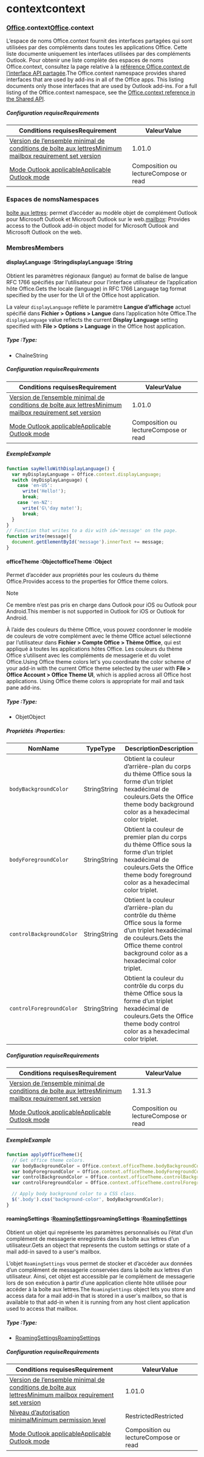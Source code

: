 
# <a name="context"></a><span data-ttu-id="6c5b8-101">context</span><span class="sxs-lookup"><span data-stu-id="6c5b8-101">context</span></span>

### <a name="officeofficemdcontext"></a><span data-ttu-id="6c5b8-102">[Office](Office.md).context</span><span class="sxs-lookup"><span data-stu-id="6c5b8-102">[Office](Office.md).context</span></span>

<span data-ttu-id="6c5b8-p101">L’espace de noms Office.context fournit des interfaces partagées qui sont utilisées par des compléments dans toutes les applications Office. Cette liste documente uniquement les interfaces utilisées par des compléments Outlook. Pour obtenir une liste complète des espaces de noms Office.context, consultez la page relative à la [référence Office.context de l’interface API partagée](/javascript/api/office/office.context).</span><span class="sxs-lookup"><span data-stu-id="6c5b8-p101">The Office.context namespace provides shared interfaces that are used by add-ins in all of the Office apps. This listing documents only those interfaces that are used by Outlook add-ins. For a full listing of the Office.context namespace, see the [Office.context reference in the Shared API](/javascript/api/office/office.context).</span></span>

##### <a name="requirements"></a><span data-ttu-id="6c5b8-105">Configuration requise</span><span class="sxs-lookup"><span data-stu-id="6c5b8-105">Requirements</span></span>

|<span data-ttu-id="6c5b8-106">Conditions requises</span><span class="sxs-lookup"><span data-stu-id="6c5b8-106">Requirement</span></span>| <span data-ttu-id="6c5b8-107">Valeur</span><span class="sxs-lookup"><span data-stu-id="6c5b8-107">Value</span></span>|
|---|---|
|[<span data-ttu-id="6c5b8-108">Version de l’ensemble minimal de conditions de boîte aux lettres</span><span class="sxs-lookup"><span data-stu-id="6c5b8-108">Minimum mailbox requirement set version</span></span>](/javascript/office/requirement-sets/outlook-api-requirement-sets)| <span data-ttu-id="6c5b8-109">1.0</span><span class="sxs-lookup"><span data-stu-id="6c5b8-109">1.0</span></span>|
|[<span data-ttu-id="6c5b8-110">Mode Outlook applicable</span><span class="sxs-lookup"><span data-stu-id="6c5b8-110">Applicable Outlook mode</span></span>](https://docs.microsoft.com/outlook/add-ins/#extension-points)| <span data-ttu-id="6c5b8-111">Composition ou lecture</span><span class="sxs-lookup"><span data-stu-id="6c5b8-111">Compose or read</span></span>|

### <a name="namespaces"></a><span data-ttu-id="6c5b8-112">Espaces de noms</span><span class="sxs-lookup"><span data-stu-id="6c5b8-112">Namespaces</span></span>

<span data-ttu-id="6c5b8-113">[boîte aux lettres](office.context.mailbox.md): permet d’accéder au modèle objet de complément Outlook pour Microsoft Outlook et Microsoft Outlook sur le web.</span><span class="sxs-lookup"><span data-stu-id="6c5b8-113">[mailbox](office.context.mailbox.md): Provides access to the Outlook add-in object model for Microsoft Outlook and Microsoft Outlook on the web.</span></span>

### <a name="members"></a><span data-ttu-id="6c5b8-114">Membres</span><span class="sxs-lookup"><span data-stu-id="6c5b8-114">Members</span></span>

####  <a name="displaylanguage-string"></a><span data-ttu-id="6c5b8-115">displayLanguage :String</span><span class="sxs-lookup"><span data-stu-id="6c5b8-115">displayLanguage :String</span></span>

<span data-ttu-id="6c5b8-116">Obtient les paramètres régionaux (langue) au format de balise de langue RFC 1766 spécifiés par l’utilisateur pour l’interface utilisateur de l’application hôte Office.</span><span class="sxs-lookup"><span data-stu-id="6c5b8-116">Gets the locale (language) in RFC 1766 Language tag format specified by the user for the UI of the Office host application.</span></span>

<span data-ttu-id="6c5b8-117">La valeur `displayLanguage` reflète le paramètre **Langue d’affichage** actuel spécifié dans **Fichier > Options > Langue** dans l’application hôte Office.</span><span class="sxs-lookup"><span data-stu-id="6c5b8-117">The `displayLanguage` value reflects the current **Display Language** setting specified with **File > Options > Language** in the Office host application.</span></span>

##### <a name="type"></a><span data-ttu-id="6c5b8-118">Type :</span><span class="sxs-lookup"><span data-stu-id="6c5b8-118">Type:</span></span>

*   <span data-ttu-id="6c5b8-119">Chaîne</span><span class="sxs-lookup"><span data-stu-id="6c5b8-119">String</span></span>

##### <a name="requirements"></a><span data-ttu-id="6c5b8-120">Configuration requise</span><span class="sxs-lookup"><span data-stu-id="6c5b8-120">Requirements</span></span>

|<span data-ttu-id="6c5b8-121">Conditions requises</span><span class="sxs-lookup"><span data-stu-id="6c5b8-121">Requirement</span></span>| <span data-ttu-id="6c5b8-122">Valeur</span><span class="sxs-lookup"><span data-stu-id="6c5b8-122">Value</span></span>|
|---|---|
|[<span data-ttu-id="6c5b8-123">Version de l’ensemble minimal de conditions de boîte aux lettres</span><span class="sxs-lookup"><span data-stu-id="6c5b8-123">Minimum mailbox requirement set version</span></span>](/javascript/office/requirement-sets/outlook-api-requirement-sets)| <span data-ttu-id="6c5b8-124">1.0</span><span class="sxs-lookup"><span data-stu-id="6c5b8-124">1.0</span></span>|
|[<span data-ttu-id="6c5b8-125">Mode Outlook applicable</span><span class="sxs-lookup"><span data-stu-id="6c5b8-125">Applicable Outlook mode</span></span>](https://docs.microsoft.com/outlook/add-ins/#extension-points)| <span data-ttu-id="6c5b8-126">Composition ou lecture</span><span class="sxs-lookup"><span data-stu-id="6c5b8-126">Compose or read</span></span>|

##### <a name="example"></a><span data-ttu-id="6c5b8-127">Exemple</span><span class="sxs-lookup"><span data-stu-id="6c5b8-127">Example</span></span>

```js
function sayHelloWithDisplayLanguage() {
  var myDisplayLanguage = Office.context.displayLanguage;
  switch (myDisplayLanguage) {
    case 'en-US':
      write('Hello!');
      break;
    case 'en-NZ':
      write('G\'day mate!');
      break;
  }
}
// Function that writes to a div with id='message' on the page.
function write(message){
  document.getElementById('message').innerText += message;
}
```

####  <a name="officetheme-object"></a><span data-ttu-id="6c5b8-128">officeTheme :Object</span><span class="sxs-lookup"><span data-stu-id="6c5b8-128">officeTheme :Object</span></span>

<span data-ttu-id="6c5b8-129">Permet d’accéder aux propriétés pour les couleurs du thème Office.</span><span class="sxs-lookup"><span data-stu-id="6c5b8-129">Provides access to the properties for Office theme colors.</span></span>

> [!NOTE]
> <span data-ttu-id="6c5b8-130">Ce membre n’est pas pris en charge dans Outlook pour iOS ou Outlook pour Android.</span><span class="sxs-lookup"><span data-stu-id="6c5b8-130">This member is not supported in Outlook for iOS or Outlook for Android.</span></span>

<span data-ttu-id="6c5b8-p102">À l’aide des couleurs du thème Office, vous pouvez coordonner le modèle de couleurs de votre complément avec le thème Office actuel sélectionné par l’utilisateur dans **Fichier > Compte Office > Thème Office**, qui est appliqué à toutes les applications hôtes Office. Les couleurs du thème Office s’utilisent avec les compléments de messagerie et du volet Office.</span><span class="sxs-lookup"><span data-stu-id="6c5b8-p102">Using Office theme colors let's you coordinate the color scheme of your add-in with the current Office theme selected by the user with **File > Office Account > Office Theme UI**, which is applied across all Office host applications. Using Office theme colors is appropriate for mail and task pane add-ins.</span></span>

##### <a name="type"></a><span data-ttu-id="6c5b8-133">Type :</span><span class="sxs-lookup"><span data-stu-id="6c5b8-133">Type:</span></span>

*   <span data-ttu-id="6c5b8-134">Objet</span><span class="sxs-lookup"><span data-stu-id="6c5b8-134">Object</span></span>

##### <a name="properties"></a><span data-ttu-id="6c5b8-135">Propriétés :</span><span class="sxs-lookup"><span data-stu-id="6c5b8-135">Properties:</span></span>

|<span data-ttu-id="6c5b8-136">Nom</span><span class="sxs-lookup"><span data-stu-id="6c5b8-136">Name</span></span>| <span data-ttu-id="6c5b8-137">Type</span><span class="sxs-lookup"><span data-stu-id="6c5b8-137">Type</span></span>| <span data-ttu-id="6c5b8-138">Description</span><span class="sxs-lookup"><span data-stu-id="6c5b8-138">Description</span></span>|
|---|---|---|
|`bodyBackgroundColor`| <span data-ttu-id="6c5b8-139">String</span><span class="sxs-lookup"><span data-stu-id="6c5b8-139">String</span></span>|<span data-ttu-id="6c5b8-140">Obtient la couleur d’arrière-plan du corps du thème Office sous la forme d’un triplet hexadécimal de couleurs.</span><span class="sxs-lookup"><span data-stu-id="6c5b8-140">Gets the Office theme body background color as a hexadecimal color triplet.</span></span>|
|`bodyForegroundColor`| <span data-ttu-id="6c5b8-141">String</span><span class="sxs-lookup"><span data-stu-id="6c5b8-141">String</span></span>|<span data-ttu-id="6c5b8-142">Obtient la couleur de premier plan du corps du thème Office sous la forme d’un triplet hexadécimal de couleurs.</span><span class="sxs-lookup"><span data-stu-id="6c5b8-142">Gets the Office theme body foreground color as a hexadecimal color triplet.</span></span>|
|`controlBackgroundColor`| <span data-ttu-id="6c5b8-143">String</span><span class="sxs-lookup"><span data-stu-id="6c5b8-143">String</span></span>|<span data-ttu-id="6c5b8-144">Obtient la couleur d’arrière-plan du contrôle du thème Office sous la forme d’un triplet hexadécimal de couleurs.</span><span class="sxs-lookup"><span data-stu-id="6c5b8-144">Gets the Office theme control background color as a hexadecimal color triplet.</span></span>|
|`controlForegroundColor`| <span data-ttu-id="6c5b8-145">String</span><span class="sxs-lookup"><span data-stu-id="6c5b8-145">String</span></span>|<span data-ttu-id="6c5b8-146">Obtient la couleur du contrôle du corps du thème Office sous la forme d’un triplet hexadécimal de couleurs.</span><span class="sxs-lookup"><span data-stu-id="6c5b8-146">Gets the Office theme body control color as a hexadecimal color triplet.</span></span>|

##### <a name="requirements"></a><span data-ttu-id="6c5b8-147">Configuration requise</span><span class="sxs-lookup"><span data-stu-id="6c5b8-147">Requirements</span></span>

|<span data-ttu-id="6c5b8-148">Conditions requises</span><span class="sxs-lookup"><span data-stu-id="6c5b8-148">Requirement</span></span>| <span data-ttu-id="6c5b8-149">Valeur</span><span class="sxs-lookup"><span data-stu-id="6c5b8-149">Value</span></span>|
|---|---|
|[<span data-ttu-id="6c5b8-150">Version de l’ensemble minimal de conditions de boîte aux lettres</span><span class="sxs-lookup"><span data-stu-id="6c5b8-150">Minimum mailbox requirement set version</span></span>](/javascript/office/requirement-sets/outlook-api-requirement-sets)| <span data-ttu-id="6c5b8-151">1.3</span><span class="sxs-lookup"><span data-stu-id="6c5b8-151">1.3</span></span>|
|[<span data-ttu-id="6c5b8-152">Mode Outlook applicable</span><span class="sxs-lookup"><span data-stu-id="6c5b8-152">Applicable Outlook mode</span></span>](https://docs.microsoft.com/outlook/add-ins/#extension-points)| <span data-ttu-id="6c5b8-153">Composition ou lecture</span><span class="sxs-lookup"><span data-stu-id="6c5b8-153">Compose or read</span></span>|

##### <a name="example"></a><span data-ttu-id="6c5b8-154">Exemple</span><span class="sxs-lookup"><span data-stu-id="6c5b8-154">Example</span></span>

```js
function applyOfficeTheme(){
  // Get office theme colors.
  var bodyBackgroundColor = Office.context.officeTheme.bodyBackgroundColor;
  var bodyForegroundColor = Office.context.officeTheme.bodyForegroundColor;
  var controlBackgroundColor = Office.context.officeTheme.controlBackgroundColor
  var controlForegroundColor = Office.context.officeTheme.controlForegroundColor;

  // Apply body background color to a CSS class.
  $('.body').css('background-color', bodyBackgroundColor);
}
```

####  <a name="roamingsettings-roamingsettingsjavascriptapioutlook13officeroamingsettings"></a><span data-ttu-id="6c5b8-155">roamingSettings :[RoamingSettings](/javascript/api/outlook_1_3/office.RoamingSettings)</span><span class="sxs-lookup"><span data-stu-id="6c5b8-155">roamingSettings :[RoamingSettings](/javascript/api/outlook_1_3/office.RoamingSettings)</span></span>

<span data-ttu-id="6c5b8-156">Obtient un objet qui représente les paramètres personnalisés ou l’état d’un complément de messagerie enregistrés dans la boîte aux lettres d’un utilisateur.</span><span class="sxs-lookup"><span data-stu-id="6c5b8-156">Gets an object that represents the custom settings or state of a mail add-in saved to a user's mailbox.</span></span>

<span data-ttu-id="6c5b8-157">L’objet `RoamingSettings` vous permet de stocker et d’accéder aux données d’un complément de messagerie conservées dans la boîte aux lettres d’un utilisateur. Ainsi, cet objet est accessible par le complément de messagerie lors de son exécution à partir d’une application cliente hôte utilisée pour accéder à la boîte aux lettres.</span><span class="sxs-lookup"><span data-stu-id="6c5b8-157">The `RoamingSettings` object lets you store and access data for a mail add-in that is stored in a user's mailbox, so that is available to that add-in when it is running from any host client application used to access that mailbox.</span></span>

##### <a name="type"></a><span data-ttu-id="6c5b8-158">Type :</span><span class="sxs-lookup"><span data-stu-id="6c5b8-158">Type:</span></span>

*   [<span data-ttu-id="6c5b8-159">RoamingSettings</span><span class="sxs-lookup"><span data-stu-id="6c5b8-159">RoamingSettings</span></span>](/javascript/api/outlook_1_3/office.RoamingSettings)

##### <a name="requirements"></a><span data-ttu-id="6c5b8-160">Configuration requise</span><span class="sxs-lookup"><span data-stu-id="6c5b8-160">Requirements</span></span>

|<span data-ttu-id="6c5b8-161">Conditions requises</span><span class="sxs-lookup"><span data-stu-id="6c5b8-161">Requirement</span></span>| <span data-ttu-id="6c5b8-162">Valeur</span><span class="sxs-lookup"><span data-stu-id="6c5b8-162">Value</span></span>|
|---|---|
|[<span data-ttu-id="6c5b8-163">Version de l’ensemble minimal de conditions de boîte aux lettres</span><span class="sxs-lookup"><span data-stu-id="6c5b8-163">Minimum mailbox requirement set version</span></span>](/javascript/office/requirement-sets/outlook-api-requirement-sets)| <span data-ttu-id="6c5b8-164">1.0</span><span class="sxs-lookup"><span data-stu-id="6c5b8-164">1.0</span></span>|
|[<span data-ttu-id="6c5b8-165">Niveau d’autorisation minimal</span><span class="sxs-lookup"><span data-stu-id="6c5b8-165">Minimum permission level</span></span>](https://docs.microsoft.com/outlook/add-ins/understanding-outlook-add-in-permissions)| <span data-ttu-id="6c5b8-166">Restricted</span><span class="sxs-lookup"><span data-stu-id="6c5b8-166">Restricted</span></span>|
|[<span data-ttu-id="6c5b8-167">Mode Outlook applicable</span><span class="sxs-lookup"><span data-stu-id="6c5b8-167">Applicable Outlook mode</span></span>](https://docs.microsoft.com/outlook/add-ins/#extension-points)| <span data-ttu-id="6c5b8-168">Composition ou lecture</span><span class="sxs-lookup"><span data-stu-id="6c5b8-168">Compose or read</span></span>|